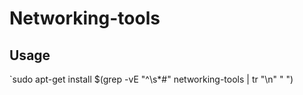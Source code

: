 # Networking-tools
## Usage
`sudo apt-get install $(grep -vE "^\s*#" networking-tools  | tr "\n" " ")
